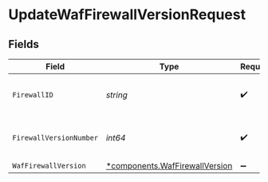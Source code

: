 # UpdateWafFirewallVersionRequest


## Fields

| Field                                                                           | Type                                                                            | Required                                                                        | Description                                                                     | Example                                                                         |
| ------------------------------------------------------------------------------- | ------------------------------------------------------------------------------- | ------------------------------------------------------------------------------- | ------------------------------------------------------------------------------- | ------------------------------------------------------------------------------- |
| `FirewallID`                                                                    | *string*                                                                        | :heavy_check_mark:                                                              | Alphanumeric string identifying a WAF Firewall.                                 | fW7g2uUGZzb2W9Euo4Mo0r                                                          |
| `FirewallVersionNumber`                                                         | *int64*                                                                         | :heavy_check_mark:                                                              | Integer identifying a WAF firewall version.                                     | 1                                                                               |
| `WafFirewallVersion`                                                            | [*components.WafFirewallVersion](../../models/components/waffirewallversion.md) | :heavy_minus_sign:                                                              | N/A                                                                             |                                                                                 |
